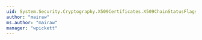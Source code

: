 ```yaml
---
uid: System.Security.Cryptography.X509Certificates.X509ChainStatusFlags
author: "mairaw"
ms.author: "mairaw"
manager: "wpickett"
---
```

